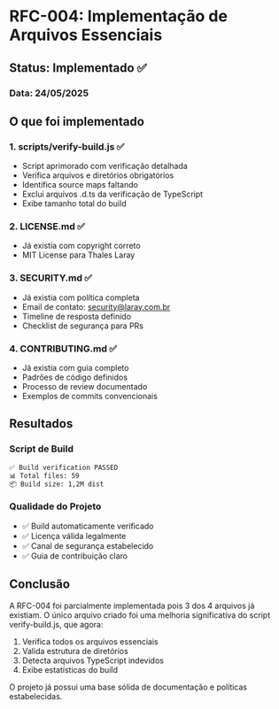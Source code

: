 # RFC-004: Implementação de Arquivos Essenciais

## Status: Implementado ✅

### Data: 24/05/2025

## O que foi implementado

### 1. scripts/verify-build.js ✅
- Script aprimorado com verificação detalhada
- Verifica arquivos e diretórios obrigatórios
- Identifica source maps faltando
- Exclui arquivos .d.ts da verificação de TypeScript
- Exibe tamanho total do build

### 2. LICENSE.md ✅
- Já existia com copyright correto
- MIT License para Thales Laray

### 3. SECURITY.md ✅
- Já existia com política completa
- Email de contato: security@laray.com.br
- Timeline de resposta definido
- Checklist de segurança para PRs

### 4. CONTRIBUTING.md ✅
- Já existia com guia completo
- Padrões de código definidos
- Processo de review documentado
- Exemplos de commits convencionais

## Resultados

### Script de Build
```bash
✅ Build verification PASSED
📊 Total files: 59
📦 Build size: 1,2M dist
```

### Qualidade do Projeto
- ✅ Build automaticamente verificado
- ✅ Licença válida legalmente
- ✅ Canal de segurança estabelecido
- ✅ Guia de contribuição claro

## Conclusão

A RFC-004 foi parcialmente implementada pois 3 dos 4 arquivos já existiam. O único arquivo criado foi uma melhoria significativa do script verify-build.js, que agora:

1. Verifica todos os arquivos essenciais
2. Valida estrutura de diretórios
3. Detecta arquivos TypeScript indevidos
4. Exibe estatísticas do build

O projeto já possui uma base sólida de documentação e políticas estabelecidas.